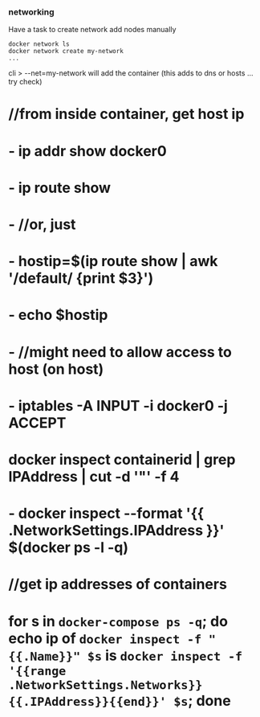 ### networking

Have a task to create network add nodes manually

```
docker network ls
docker network create my-network
...
```

cli > --net=my-network will add the container (this adds to dns or hosts ... try check)

# //from inside container, get host ip
# - ip addr show docker0
# - ip route show
# - //or, just 
# - hostip=$(ip route show | awk '/default/ {print $3}')
# - echo $hostip
# - //might need to allow access to host (on host)
# - iptables -A INPUT -i docker0 -j ACCEPT

# docker inspect containerid | grep IPAddress | cut -d '"' -f 4

# - docker inspect --format '{{ .NetworkSettings.IPAddress }}' $(docker ps -l -q)


# //get ip addresses of containers
# for s in `docker-compose ps -q`; do echo ip of `docker inspect -f "{{.Name}}" $s` is `docker inspect -f '{{range .NetworkSettings.Networks}}{{.IPAddress}}{{end}}' $s`; done

